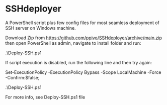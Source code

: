 # SSHdeployer
A PowerShell script plus few config files for most seamless deployment of SSH server on Windows machine.

Download Zip from https://github.com/ppivo/SSHdeployer/archive/main.zip then open PowerShell as admin, navigate to install folder and run:

.\Deploy-SSH.ps1



If script execution is disabled, run the following line and then try again: 


Set-ExecutionPolicy -ExecutionPolicy Bypass -Scope LocalMachine -Force -Confirm:$false;

.\Deploy-SSH.ps1




For more info, see Deploy-SSH.ps1 file 

